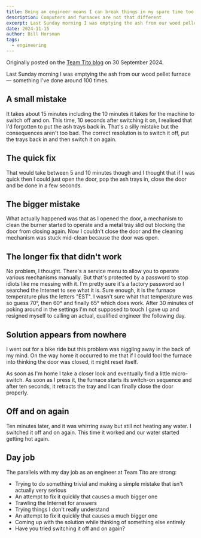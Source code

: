 ```yaml
---
title: Being an engineer means I can break things in my spare time too
description: Computers and furnaces are not that different
excerpt: Last Sunday morning I was emptying the ash from our wood pellet furnace — something I've done around 100 times
date: 2024-11-15
author: Bill Horsman
tags:
  - engineering
---
```


<div class="post-credit">
  <i class="fa-solid fa-bullhorn"></i> 
  <p>
    Originally posted on the
    <a href="https://blog.tito.io/posts/break-things-like-an-engineer">Team Tito blog</a>
    on 30 September 2024.
  </p>
</div>

Last Sunday morning I was emptying the ash from our wood pellet furnace — something I've done around 100 times.

## A small mistake

It takes about 15 minutes including the 10 minutes it takes for the machine to switch off and on. This time, 10 seconds after switching it on, I realised that I'd forgotten to put the ash trays back in. That's a silly mistake but the consequences aren't too bad. The correct resolution is to switch it off, put the trays back in and then switch it on again.

## The quick fix

That would take between 5 and 10 minutes though and I thought that if I was quick then I could just open the door, pop the ash trays in, close the door and be done in a few seconds.

## The bigger mistake

What actually happened was that as I opened the door, a mechanism to clean the burner started to operate and a metal tray slid out blocking the door from closing again. Now I couldn't close the door and the cleaning mechanism was stuck mid-clean because the door was open.

## The longer fix that didn't work

No problem, I thought. There's a service menu to allow you to operate various mechanisms manually. But that's protected by a password to stop idiots like me messing with it. I'm pretty sure it's a factory password so I searched the Internet to see what it is. Sure enough, it is the furnace temperature plus the letters "EST". I wasn't sure what that temperature was so guess 70°, then 60° and finally 65° which does work. After 30 minutes of poking around in the settings I'm not supposed to touch I gave up and resigned myself to calling an actual, qualified engineer the following day.

## Solution appears from nowhere

I went out for a bike ride but this problem was niggling away in the back of my mind. On the way home it occurred to me that if I could fool the furnace into thinking the door was closed, it might reset itself.

As soon as I'm home I take a closer look and eventually find a little micro-switch. As soon as I press it, the furnace starts its switch-on sequence and after ten seconds, it retracts the tray and I can finally close the door properly.

## Off and on again

Ten minutes later, and it was whirring away but still not heating any water. I switched it off and on again. This time it worked and our water started getting hot again.

## Day job

The parallels with my day job as an engineer at Team Tito are strong:

- Trying to do something trivial and making a simple mistake that isn't actually very serious
- An attempt to fix it quickly that causes a much bigger one
- Trawling the Internet for answers
- Trying things I don't really understand
- An attempt to fix it quickly that causes a much bigger one
- Coming up with the solution while thinking of something else entirely
- Have you tried switching it off and on again?

